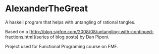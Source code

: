 AlexanderTheGreat
=================

A haskell program that helps with untangling of rational tangles.

Based on a [http://blog.sigfpe.com/2008/08/untangling-with-continued-fractions.html](series of blog posts) by Dan Piponi.

Project used for Functional Programing course on FMF.
